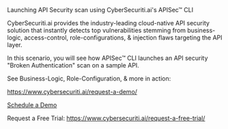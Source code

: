 Launching API Security scan using CyberSecuriti.ai's APISec™ CLI


CyberSecuriti.ai provides the industry-leading cloud-native API security solution that instantly detects top vulnerabilities stemming from business-logic, access-control, role-configurations, & injection flaws targeting the API layer.


In this scenario, you will see how APISec™ CLI launches an API security "Broken Authentication" scan on a sample API.

See Business-Logic, Role-Configuration, & more in action: 

<a href="https://www.cybersecuriti.ai/request-a-demo/" >https://www.cybersecuriti.ai/request-a-demo/</a>


 <a href="https://www.cybersecuriti.ai/request-a-demo/" >Schedule a Demo</a>


Request a Free Trial: <a href="https://www.cybersecuriti.ai/request-a-free-trial/">https://www.cybersecuriti.ai/request-a-free-trial/</a>

